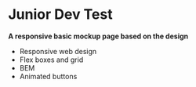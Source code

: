 # Junior Dev Test
**A responsive basic mockup page based on the design**
 - Responsive web design 
 - Flex boxes and grid
 - BEM 
 - Animated buttons 